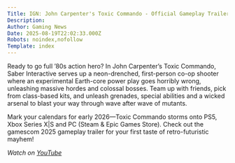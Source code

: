```yaml
---
Title: IGN: John Carpenter's Toxic Commando - Official Gameplay Trailer | gamescom 2025
Description: 
Author: Gaming News
Date: 2025-08-19T22:02:33.000Z
Robots: noindex,nofollow
Template: index
---
```

<p>Ready to go full ’80s action hero? In John Carpenter’s Toxic Commando, Saber Interactive serves up a neon-drenched, first-person co-op shooter where an experimental Earth-core power play goes horribly wrong, unleashing massive hordes and colossal bosses. Team up with friends, pick from class-based kits, and unleash grenades, special abilities and a wicked arsenal to blast your way through wave after wave of mutants.</p>

<p>Mark your calendars for early 2026—Toxic Commando storms onto PS5, Xbox Series X|S and PC (Steam &amp; Epic Games Store). Check out the gamescom 2025 gameplay trailer for your first taste of retro-futuristic mayhem!</p>

<p><em>Watch on <a href="https://www.youtube.com/watch?v=eknbu0SKGzI" rel="noopener noreferrer">YouTube</a></em></p>

